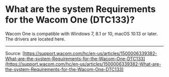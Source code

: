 # What are the system Requirements for the Wacom One (DTC133)?

Wacom One is compatible with Windows 7, 8.1 or 10, macOS 10.13 or later. The drivers are located here.

---
Source: [https://support.wacom.com/hc/en-us/articles/1500006339382-What-are-the-system-Requirements-for-the-Wacom-One-DTC133](https://support.wacom.com/hc/en-us/articles/1500006339382-What-are-the-system-Requirements-for-the-Wacom-One-DTC133)

